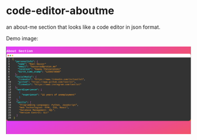 # code-editor-aboutme

an about-me section that looks like a code editor in json format.

Demo image:

![Demo Image](demo.png)


